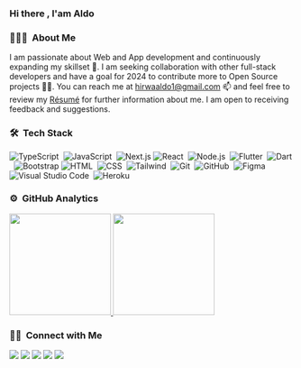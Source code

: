 
### Hi there , I'am Aldo

### 👨🏻‍💻 &nbsp;About Me
I am passionate  about Web and App development and continuously expanding my skillset 🌱. I am seeking collaboration with other full-stack developers and have a goal for 2024 to contribute more to Open Source projects 🤝🏻. You can reach me at [hirwaaldo1@gmail.com](mailto:hirwaaldo1@gmail.com) 📫 and feel free to review my [Résumé](https://www.hirwaaldo.com/assets/resume.pdf) for further information about me. I am open to receiving feedback and suggestions.
<!-- - 👀 I’m interested in Web and App development
- 🌱 I’m currently working on everything 🤣
- 💞️ I’m looking to collaborate with other full stack developers.
- 🥅 2024 Goals: Contribute more to Open Source projects
- 📫 How to reach me [hirwaaldo1@gmail.com](mailto:hirwaaldo1@gmail.com)
- 📄 &nbsp;Please have a look at my [Résumé](https://www.hirwaaldo1/resume.pdf) for more details about me. I'm open to feedback and suggestions! -->

<!-- <img alt="Night Coding" src="https://raw.githubusercontent.com/AVS1508/AVS1508/master/assets/Night-Coding.gif" align="right"/>
 -->
### 🛠 &nbsp;Tech Stack
   
![TypeScript](https://img.shields.io/badge/-TypeScript-05122A?style=flat&logo=typescript)&nbsp;
![JavaScript](https://img.shields.io/badge/-JavaScript-05122A?style=flat&logo=javascript)&nbsp;
![Next.js](https://img.shields.io/badge/-Next.js-05122A?style=flat&logo=react)
![React](https://img.shields.io/badge/-React-05122A?style=flat&logo=react)&nbsp;
![Node.js](https://img.shields.io/badge/-Node.js-05122A?style=flat&logo=node.js)&nbsp;
![Flutter](https://img.shields.io/badge/-Flutter-05122A?style=flat&logo=flutter&logoColor=092E20)&nbsp;
![Dart](https://img.shields.io/badge/-Dart-05122A?style=flat&logo=dart)&nbsp;
![Bootstrap](https://img.shields.io/badge/-Bootstrap-05122A?style=flat&logo=bootstrap&logoColor=563D7C)
![HTML](https://img.shields.io/badge/-HTML-05122A?style=flat&logo=HTML5)&nbsp;
![CSS](https://img.shields.io/badge/-CSS-05122A?style=flat&logo=CSS3&logoColor=1572B6)&nbsp;
![Tailwind](https://img.shields.io/badge/-Tailwind-05122A?style=flat&logo=tailwind)&nbsp;
![Git](https://img.shields.io/badge/-Git-05122A?style=flat&logo=git)&nbsp;
![GitHub](https://img.shields.io/badge/-GitHub-05122A?style=flat&logo=github)&nbsp;
![Figma](https://img.shields.io/badge/-Figma-05122A?style=flat&logo=figma)
![Visual Studio Code](https://img.shields.io/badge/-Visual%20Studio%20Code-05122A?style=flat&logo=visual-studio-code&logoColor=007ACC)&nbsp;
![Heroku](https://img.shields.io/badge/-Heroku-05122A?style=flat&logo=heroku)&nbsp;

### ⚙️ &nbsp;GitHub Analytics

<p align="left">
<a href="https://github.com/hirwaaldo1">
  <img height="180em" src="https://github-readme-stats-eight-theta.vercel.app/api?username=hirwaaldo1&show_icons=true&theme=algolia&include_all_commits=true&count_private=true"/>
  <img height="180em" src="https://github-readme-stats-eight-theta.vercel.app/api/top-langs/?username=hirwaaldo1&layout=compact&langs_count=8&theme=algolia"/>
</a>
</p>

### 🤝🏻 &nbsp;Connect with Me

<p align="left">
<a href="https://www.hirwaaldo.com"><img src="https://img.shields.io/badge/-hirwaaldo.com-3423A6?style=flat&logo=Google-Chrome&logoColor=white"/></a>
<a href="https://www.linkedin.com/in/aldo-hirwa/"><img src="https://img.shields.io/badge/-HirwaAldo-0077B5?style=flat&logo=Linkedin&logoColor=white"/></a>
<a href="mailto:hirwaaldo1@gmail.com"><img src="https://img.shields.io/badge/-hirwaaldo1gmail.com-D14836?style=flat&logo=Gmail&logoColor=white"/></a>
<a href="https://www.instagram.com/aldo_hirwa"><img src="https://img.shields.io/badge/-@HirwaAldo-E4405F?style=flat&logo=Instagram&logoColor=white"/></a>
<a href="https://www.pinterest.com/hirwaaldo/"><img src="https://img.shields.io/badge/-@HirwaAldo-BD081C?style=flat&logo=Pinterest&logoColor=white"/></a>
</p>
